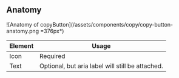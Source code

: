 ## Anatomy

![Anatomy of copyButton](/assets/components/copy/copy-button-anatomy.png =376px*)

<!-- this is just an example, refer to other components to see how to fill this table -->
| Element          | Usage                                           |
|------------------|-------------------------------------------------|
| Icon             | Required |
| Text             | Optional, but aria label will still be attached. |
